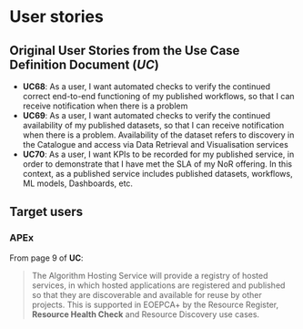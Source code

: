 # User stories

## Original User Stories from the Use Case Definition Document (*UC*)

- **UC68**: As a user, I want automated checks to verify the continued correct
end-to-end functioning of my published workflows, so that I can
receive notification when there is a problem
- **UC69**: As a user, I want automated checks to verify the continued
availability of my published datasets, so that I can receive
notification when there is a problem. Availability of the dataset
refers to discovery in the Catalogue and access via Data Retrieval
and Visualisation services
- **UC70**: As a user, I want KPIs to be recorded for my published service, in
order to demonstrate that I have met the SLA of my NoR offering.
In this context, as a published service includes published datasets,
workflows, ML models, Dashboards, etc.

## Target users

### APEx

From page 9 of **UC**:
> The Algorithm Hosting Service will provide a registry of hosted services, in which hosted
applications are registered and published so that they are discoverable and available for
reuse by other projects. This is supported in EOEPCA+ by the Resource Register,
**Resource Health Check** and Resource Discovery use cases.


